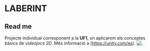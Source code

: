 # LABERINT
## Read me
Projecte individual corresponent a la **UF1**, on aplicarem els conceptes bàsics de *videojocs 2D*. Més informació a (https://unity.com/es). ![.](http://emav.eu/img/logo200x60.png) 
